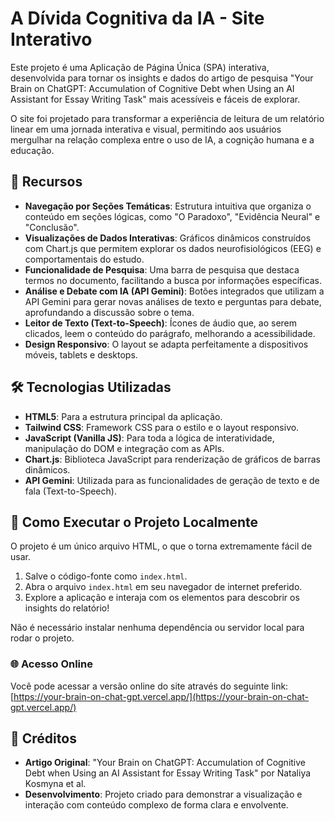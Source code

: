 # A Dívida Cognitiva da IA - Site Interativo

Este projeto é uma Aplicação de Página Única (SPA) interativa, desenvolvida para tornar os insights e dados do artigo de pesquisa "Your Brain on ChatGPT: Accumulation of Cognitive Debt when Using an AI Assistant for Essay Writing Task" mais acessíveis e fáceis de explorar.

O site foi projetado para transformar a experiência de leitura de um relatório linear em uma jornada interativa e visual, permitindo aos usuários mergulhar na relação complexa entre o uso de IA, a cognição humana e a educação.

## 🌟 Recursos

* **Navegação por Seções Temáticas**: Estrutura intuitiva que organiza o conteúdo em seções lógicas, como "O Paradoxo", "Evidência Neural" e "Conclusão".
* **Visualizações de Dados Interativas**: Gráficos dinâmicos construídos com Chart.js que permitem explorar os dados neurofisiológicos (EEG) e comportamentais do estudo.
* **Funcionalidade de Pesquisa**: Uma barra de pesquisa que destaca termos no documento, facilitando a busca por informações específicas.
* **Análise e Debate com IA (API Gemini)**: Botões integrados que utilizam a API Gemini para gerar novas análises de texto e perguntas para debate, aprofundando a discussão sobre o tema.
* **Leitor de Texto (Text-to-Speech)**: Ícones de áudio que, ao serem clicados, leem o conteúdo do parágrafo, melhorando a acessibilidade.
* **Design Responsivo**: O layout se adapta perfeitamente a dispositivos móveis, tablets e desktops.

## 🛠️ Tecnologias Utilizadas

* **HTML5**: Para a estrutura principal da aplicação.
* **Tailwind CSS**: Framework CSS para o estilo e o layout responsivo.
* **JavaScript (Vanilla JS)**: Para toda a lógica de interatividade, manipulação do DOM e integração com as APIs.
* **Chart.js**: Biblioteca JavaScript para renderização de gráficos de barras dinâmicos.
* **API Gemini**: Utilizada para as funcionalidades de geração de texto e de fala (Text-to-Speech).

## 🚀 Como Executar o Projeto Localmente

O projeto é um único arquivo HTML, o que o torna extremamente fácil de usar.

1.  Salve o código-fonte como `index.html`.
2.  Abra o arquivo `index.html` em seu navegador de internet preferido.
3.  Explore a aplicação e interaja com os elementos para descobrir os insights do relatório!

Não é necessário instalar nenhuma dependência ou servidor local para rodar o projeto.

### 🌐 Acesso Online

Você pode acessar a versão online do site através do seguinte link:
[https://your-brain-on-chat-gpt.vercel.app/](https://your-brain-on-chat-gpt.vercel.app/)

## 👏 Créditos

* **Artigo Original**: "Your Brain on ChatGPT: Accumulation of Cognitive Debt when Using an AI Assistant for Essay Writing Task" por Nataliya Kosmyna et al.
* **Desenvolvimento**: Projeto criado para demonstrar a visualização e interação com conteúdo complexo de forma clara e envolvente.
